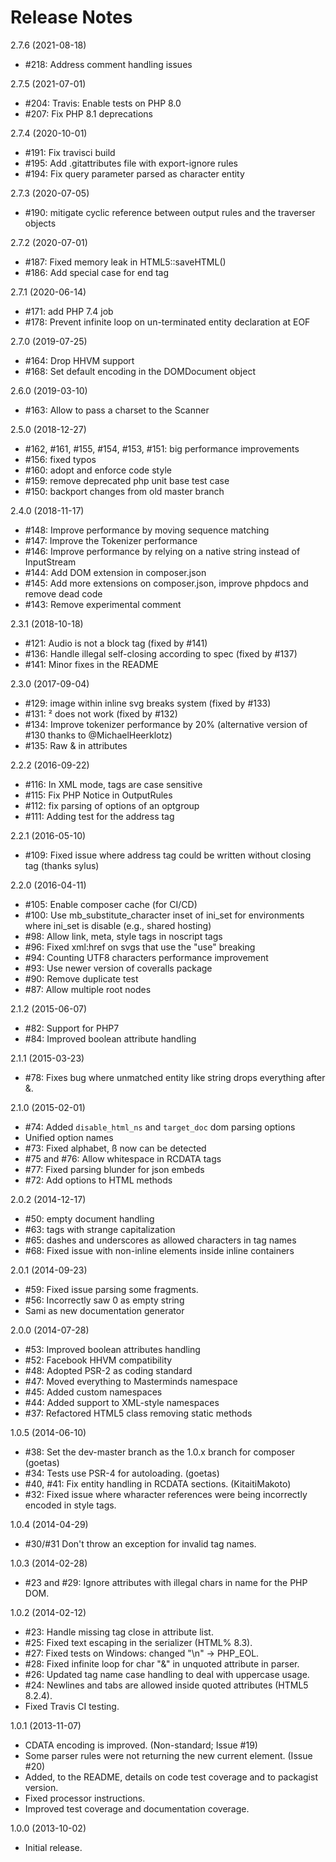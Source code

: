 # Release Notes

2.7.6  (2021-08-18)

- #218: Address comment handling issues 

2.7.5  (2021-07-01)

- #204: Travis: Enable tests on PHP 8.0 
- #207: Fix PHP 8.1 deprecations 

2.7.4  (2020-10-01)

- #191: Fix travisci build 
- #195: Add .gitattributes file with export-ignore rules 
- #194: Fix query parameter parsed as character entity

2.7.3 (2020-07-05)

- #190: mitigate cyclic reference between output rules and the traverser objects 

2.7.2 (2020-07-01)

- #187: Fixed memory leak in HTML5::saveHTML() 
- #186: Add special case for end tag </br>

2.7.1 (2020-06-14)

- #171: add PHP 7.4 job 
- #178: Prevent infinite loop on un-terminated entity declaration at EOF 

2.7.0 (2019-07-25)

- #164: Drop HHVM support
- #168: Set default encoding in the DOMDocument object

2.6.0 (2019-03-10)

- #163: Allow to pass a charset to the Scanner

2.5.0 (2018-12-27)

- #162, #161, #155, #154, #153, #151: big performance improvements
- #156: fixed typos
- #160: adopt and enforce code style
- #159: remove deprecated php unit base test case
- #150: backport changes from old master branch 

2.4.0 (2018-11-17)

- #148: Improve performance by moving sequence matching 
- #147: Improve the Tokenizer performance 
- #146: Improve performance by relying on a native string instead of InputStream 
- #144: Add DOM extension in composer.json
- #145: Add more extensions on composer.json, improve phpdocs and remove dead code 
- #143: Remove experimental comment 

2.3.1 (2018-10-18)

- #121: Audio is not a block tag (fixed by #141)
- #136: Handle illegal self-closing according to spec (fixed by #137)
- #141: Minor fixes in the README

2.3.0 (2017-09-04)

- #129: image within inline svg breaks system (fixed by #133) 
- #131: &sup2; does not work (fixed by #132)
- #134: Improve tokenizer performance by 20% (alternative version of #130 thanks to @MichaelHeerklotz)
- #135: Raw & in attributes

2.2.2 (2016-09-22)

- #116: In XML mode, tags are case sensitive
- #115: Fix PHP Notice in OutputRules
- #112: fix parsing of options of an optgroup
- #111: Adding test for the address tag

2.2.1 (2016-05-10)

- #109: Fixed issue where address tag could be written without closing tag (thanks sylus)

2.2.0 (2016-04-11)

- #105: Enable composer cache (for CI/CD)
- #100: Use mb_substitute_character inset of ini_set for environments where ini_set is disable (e.g., shared hosting)
- #98: Allow link, meta, style tags in noscript tags
- #96: Fixed xml:href on svgs that use the "use" breaking
- #94: Counting UTF8 characters performance improvement
- #93: Use newer version of coveralls package
- #90: Remove duplicate test
- #87: Allow multiple root nodes

2.1.2 (2015-06-07)
- #82: Support for PHP7
- #84: Improved boolean attribute handling

2.1.1 (2015-03-23)
- #78: Fixes bug where unmatched entity like string drops everything after &.

2.1.0 (2015-02-01)
- #74: Added `disable_html_ns` and `target_doc` dom parsing options
- Unified option names
- #73: Fixed alphabet, &szlig; now can be detected
- #75 and #76: Allow whitespace in RCDATA tags
- #77: Fixed parsing blunder for json embeds
- #72: Add options to HTML methods

2.0.2 (2014-12-17)
- #50: empty document handling
- #63: tags with strange capitalization
- #65: dashes and underscores as allowed characters in tag names
- #68: Fixed issue with non-inline elements inside inline containers

2.0.1 (2014-09-23)
- #59: Fixed issue parsing some fragments.
- #56: Incorrectly saw 0 as empty string
- Sami as new documentation generator

2.0.0 (2014-07-28)
- #53: Improved boolean attributes handling
- #52: Facebook HHVM compatibility
- #48: Adopted PSR-2 as coding standard
- #47: Moved everything to Masterminds namespace
- #45: Added custom namespaces
- #44: Added support to XML-style namespaces
- #37: Refactored HTML5 class removing static methods

1.0.5 (2014-06-10)
- #38: Set the dev-master branch as the 1.0.x branch for composer (goetas)
- #34: Tests use PSR-4 for autoloading. (goetas)
- #40, #41: Fix entity handling in RCDATA sections. (KitaitiMakoto)
- #32: Fixed issue where wharacter references were being incorrectly encoded in style tags.

1.0.4 (2014-04-29)
- #30/#31 Don't throw an exception for invalid tag names.

1.0.3 (2014-02-28)
- #23 and #29: Ignore attributes with illegal chars in name for the PHP DOM.

1.0.2 (2014-02-12)
- #23: Handle missing tag close in attribute list.
- #25: Fixed text escaping in the serializer (HTML% 8.3).
- #27: Fixed tests on Windows: changed "\n" -> PHP_EOL.
- #28: Fixed infinite loop for char "&" in unquoted attribute in parser.
- #26: Updated tag name case handling to deal with uppercase usage.
- #24: Newlines and tabs are allowed inside quoted attributes (HTML5 8.2.4).
- Fixed Travis CI testing.

1.0.1 (2013-11-07)
- CDATA encoding is improved. (Non-standard; Issue #19)
- Some parser rules were not returning the new current element. (Issue #20)
- Added, to the README, details on code test coverage and to packagist version.
- Fixed processor instructions.
- Improved test coverage and documentation coverage.

1.0.0 (2013-10-02)
- Initial release.
